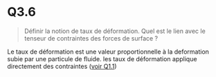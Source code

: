# Q3.6

> Définir la notion de taux de déformation. Quel est le lien avec le tenseur de contraintes des forces de surface ?

Le taux de déformation est une valeur proportionnelle à la deformation subie par une particule de fluide. les taux de déformation applique directement des contraintes ([voir Q1.1](BAC%202/MdF/Questions/Q1.1.md))